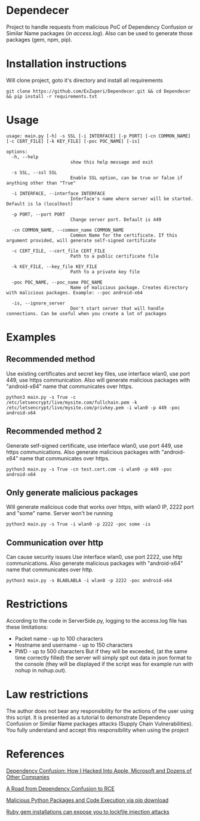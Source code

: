 # Dependecer
Project to handle requests from malicious PoC of Dependency Confusion or Similar Name packages (*in access.log*). Also can be used to generate those packages (gem, npm, pip).

# Installation instructions
Will clone project, goto it's directory and install all requirements
```
git clone https://github.com/ExZuperi/Dependecer.git && cd Dependecer && pip install -r requirements.txt
```

# Usage
```
usage: main.py [-h] -s SSL [-i INTERFACE] [-p PORT] [-cn COMMON_NAME] [-c CERT_FILE] [-k KEY_FILE] [-poc POC_NAME] [-is]

options:
  -h, --help
                        show this help message and exit

  -s SSL, --ssl SSL
                        Enable SSL option, can be true or false if anything other than "True"

  -i INTERFACE, --interface INTERFACE
                        Interface's name where server will be started. Default is lo (localhost)

  -p PORT, --port PORT
                        Change server port. Default is 449

  -cn COMMON_NAME, --common_name COMMON_NAME
                        Common Name for the certificate. If this argument provided, will generate self-signed certificate

  -c CERT_FILE, --cert_file CERT_FILE
                        Path to a public certificate file

  -k KEY_FILE, --key_file KEY_FILE
                        Path to a private key file

  -poc POC_NAME, --poc_name POC_NAME
                        Name of malicious package. Creates directory with malicious packages. Example: --poc android-x64

  -is, --ignore_server
                        Don't start server that will handle connections. Can be useful when you create a lot of packages
```

# Examples
## Recommended method
Use existing certificates and secret key files, use interface wlan0, use port 449, use https communication. Also will generate malicious packages with "android-x64" name that communicates over https.
```
python3 main.py -s True -c /etc/letsencrypt/live/mysite.com/fullchain.pem -k /etc/letsencrypt/live/mysite.com/privkey.pem -i wlan0 -p 449 -poc android-x64
```

## Recommended method 2
Generate self-signed certificate, use interface wlan0, use port 449, use https communications. Also generate malicious packages with "android-x64" name that communicates over https.
```
python3 main.py -s True -cn test.cert.com -i wlan0 -p 449 -poc android-x64
```

## Only generate malicious packages
Will generate malicious code that works over https, with wlan0 IP, 2222 port and "some" name. Server won't be running 
```
python3 main.py -s True -i wlan0 -p 2222 -poc some -is
```

## Communication over http
Can cause security issues
Use interface wlan0, use port 2222, use http communications. Also generate malicious packages with "android-x64" name that communicates over http.
```
python3 main.py -s BLABLABLA -i wlan0 -p 2222 -poc android-x64
```
# Restrictions
According to the code in ServerSide.py, logging to the access.log file has these limitations:
- Packet name - up to 100 characters
- Hostname and username - up to 150 characters
- PWD - up to 500 characters 
But if they will be exceeded, (at the same time correctly filled) the server will simply spit out data in json format to the console (they will be displayed if the script was for example run with nohup in nohup.out).

# Law restrictions
The author does not bear any responsibility for the actions of the user using this script. It is presented as a tutorial to demonstrate Dependency Confusion or Similar Name packages attacks (Supply Chain Vulnerabilities). You fully understand and accept this responsibility when using the project

# References
[Dependency Confusion: How I Hacked Into Apple, Microsoft and Dozens of Other Companies](https://medium.com/@alex.birsan/dependency-confusion-4a5d60fec610)

[A Road from Dependency Confusion to RCE](https://blog.securelayer7.net/a-road-from-dependency-confusion-to-rce/)

[Malicious Python Packages and Code Execution via pip download](https://embracethered.com/blog/posts/2022/python-package-manager-install-and-download-vulnerability/)

[Ruby gem installations can expose you to lockfile injection attacks](https://snyk.io/blog/ruby-gem-installation-lockfile-injection-attacks/)
